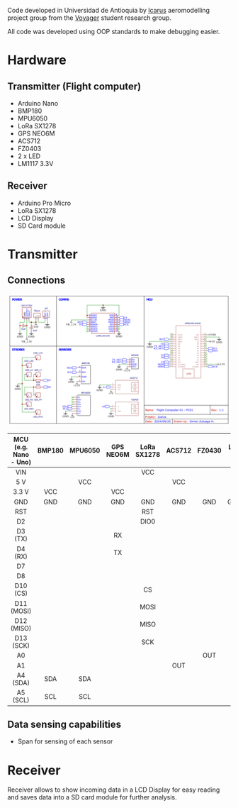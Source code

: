 Code developed in Universidad de Antioquia by [Icarus](https://astra-ae.co/icarus/) aeromodelling project group from the [Voyager](https://astra-ae.co/voyager/) student research group.

All code was developed using OOP standards to make debugging easier.



# Hardware
## Transmitter (Flight computer)
- Arduino Nano
- BMP180
- MPU6050
- LoRa SX1278
- GPS NEO6M
- ACS712
- FZ0403
- 2 x LED
- LM1117 3.3V

## Receiver
- Arduino Pro Micro
- LoRa SX1278
- LCD Display
- SD Card module



# Transmitter
## Connections
![PCB Schematic]([Schematic]-FC01.png)

| **MCU (e.g. Nano - Uno)** | **BMP180** | **MPU6050** | **GPS NEO6M** | **LoRa SX1278** | **ACS712** | **FZ0430** | **LED L** | **LED R** | **LM1117** |
|:---:|:---:|:---:|:---:|:---:|:---:|:---:|:---:|:---:|:---:|
| VIN |  |  |  | VCC |  |  |  |  | VOUT |
| 5 V |  | VCC |  |  | VCC |  |  |  |  |
| 3.3 V | VCC |  | VCC |  |  |  |  |  |  |
| GND | GND | GND | GND | GND | GND | GND | GND | GND | GND |
| RST |  |  |  | RST |  |  |  |  |  |
| D2 |  |  |  | DIO0 |  |  |  |  |  |
| D3 (TX) |  |  | RX |  |  |  |  |  |  |
| D4 (RX) |  |  | TX |  |  |  |  |  |  |
| D7 |  |  |  |  |  |  | + |  |  |
| D8 |  |  |  |  |  |  |  | + |  |
| D10 (CS) |  |  |  | CS |  |  |  |  |  |
| D11 (MOSI) |  |  |  | MOSI |  |  |  |  |  |
| D12 (MISO) |  |  |  | MISO |  |  |  |  |  |
| D13 (SCK) |  |  |  | SCK |  |  |  |  |  |
| A0 |  |  |  |  |  | OUT |  |  |  |
| A1 |  |  |  |  | OUT |  |  |  |  |
| A4 (SDA) | SDA | SDA |  |  |  |  |  |  |  |
| A5 (SCL) | SCL | SCL |  |  |  |  |  |  |  |


## Data sensing capabilities
- Span for sensing of each sensor



# Receiver
Receiver allows to show incoming data in a LCD Display for easy reading and saves data into a SD card module for further analysis.